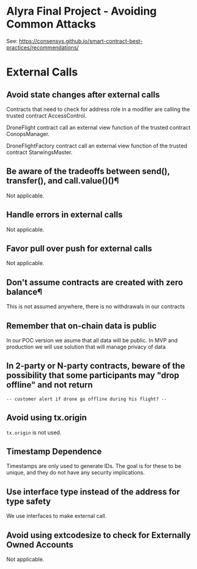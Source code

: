 # Alyra Final Project - Avoiding Common Attacks

See: https://consensys.github.io/smart-contract-best-practices/recommendations/

# External Calls

## Avoid state changes after external calls
Contracts that need to check for address role in a modifier are calling the trusted contract AccessControl.

DroneFlight contract call an external view function of the trusted contract ConopsManager.

DroneFlightFactory contract call an external view function of the trusted contract StarwingsMaster.

## Be aware of the tradeoffs between send(), transfer(), and call.value()()¶
Not applicable.

## Handle errors in external calls
Not applicable.

## Favor pull over push for external calls
Not applicable. 

## Don't assume contracts are created with zero balance¶
This is not assumed anywhere, there is no withdrawals in our contracts

## Remember that on-chain data is public
In our POC version we asume that all data will be public.
In MVP and production we will use solution that will manage privacy of data

## In 2-party or N-party contracts, beware of the possibility that some participants may "drop offline" and not return
    -- customer alert if drone go offline during his flight? --

## Avoid using tx.origin
`tx.origin` is not used. 

## Timestamp Dependence
Timestamps are only used to generate IDs. The goal is for these to be unique, and they do not have any security implications. 

## Use interface type instead of the address for type safety
We use interfaces to make external call.

## Avoid using extcodesize to check for Externally Owned Accounts
Not applicable. 